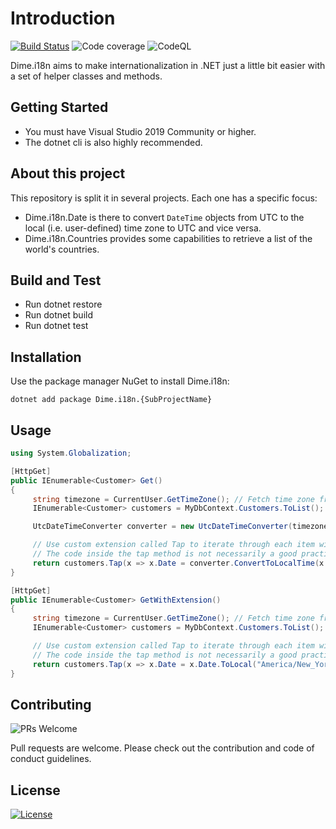 # Introduction

[![Build Status](https://dev.azure.com/dimenicsbe/Utilities/_apis/build/status/dimenics.i18n?repoName=dimenics%2Fi18n&branchName=master)](https://dev.azure.com/dimenicsbe/Utilities/_build/latest?definitionId=134&repoName=dimenics%2Fi18n&branchName=master) ![Code coverage](https://img.shields.io/azure-devops/coverage/dimenicsbe/utilities/134) ![CodeQL](https://github.com/dimenics/i18n/workflows/CodeQL/badge.svg)

Dime.i18n aims to make internationalization in .NET just a little bit easier with a set of helper classes and methods.

## Getting Started

- You must have Visual Studio 2019 Community or higher.
- The dotnet cli is also highly recommended.

## About this project

This repository is split it in several projects. Each one has a specific focus:

- Dime.i18n.Date is there to convert `DateTime` objects from UTC to the local (i.e. user-defined) time zone to UTC and vice versa.
- Dime.i18n.Countries provides some capabilities to retrieve a list of the world's countries.

## Build and Test

- Run dotnet restore
- Run dotnet build
- Run dotnet test

## Installation

Use the package manager NuGet to install Dime.i18n:

`dotnet add package Dime.i18n.{SubProjectName}`

## Usage

``` csharp
using System.Globalization;

[HttpGet]
public IEnumerable<Customer> Get()
{
     string timezone = CurrentUser.GetTimeZone(); // Fetch time zone from HTTP Context
     IEnumerable<Customer> customers = MyDbContext.Customers.ToList(); // Dates are stored in UTC

     UtcDateTimeConverter converter = new UtcDateTimeConverter(timezone);

     // Use custom extension called Tap to iterate through each item without changing the return type and object
     // The code inside the tap method is not necessarily a good practice but it shows the power of this library
     return customers.Tap(x => x.Date = converter.ConvertToLocalTime(x.Date));
}

[HttpGet]
public IEnumerable<Customer> GetWithExtension()
{
     string timezone = CurrentUser.GetTimeZone(); // Fetch time zone from HTTP Context
     IEnumerable<Customer> customers = MyDbContext.Customers.ToList(); // Dates in database should be stored in UTC

     // Use custom extension called Tap to iterate through each item without changing the return type and object
     // The code inside the tap method is not necessarily a good practice but it shows the power of this library
     return customers.Tap(x => x.Date = x.Date.ToLocal("America/New_York"));
}
```

## Contributing

![PRs Welcome](https://img.shields.io/badge/PRs-welcome-brightgreen.svg?style=flat-square)

Pull requests are welcome. Please check out the contribution and code of conduct guidelines.

## License

[![License](http://img.shields.io/:license-mit-blue.svg?style=flat-square)](http://badges.mit-license.org)
